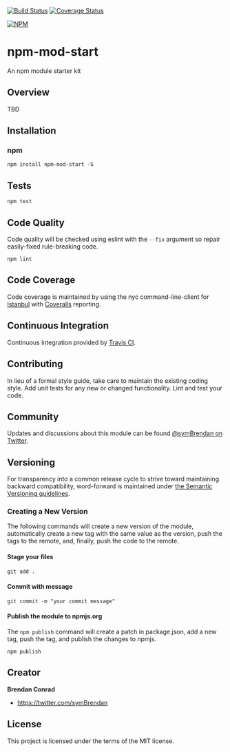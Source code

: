 [![Build Status](https://travis-ci.org/brencon/npm-mod-start.svg?branch=master)](https://travis-ci.org/brencon/npm-mod-start) [![Coverage Status](https://coveralls.io/repos/github/brencon/npm-mod-start/badge.svg?branch=master)](https://coveralls.io/github/brencon/npm-mod-start?branch=master)

[![NPM](https://nodei.co/npm/npm-mod-start.png)](https://nodei.co/npm/npm-mod-start/)

# npm-mod-start
An npm module starter kit

## Overview
TBD

## Installation

### npm
`npm install npm-mod-start -S`

## Tests
`npm test`

## Code Quality
Code quality will be checked using eslint with the `--fix` argument so repair easily-fixed rule-breaking code.

`npm lint`

## Code Coverage
Code coverage is maintained by using the nyc command-line-client for [Istanbul](https://istanbul.js.org/) with [Coveralls](https://coveralls.io) reporting.

## Continuous Integration
Continuous integration provided by [Travis CI](https://travis-ci.org).

## Contributing
In lieu of a formal style guide, take care to maintain the existing coding style. Add unit tests for any new or changed functionality. Lint and test your code.

## Community
Updates and discussions about this module can be found [@symBrendan on Twitter](https://twitter.com/symBrendan).

## Versioning
For transparency into a common release cycle to strive toward maintaining backward compatibility, word-forward is maintained under [the Semantic Versioning guidelines](http://semver.org/).

### Creating a New Version
The following commands will create a new version of the module, automatically create a new tag with the same value as the version, push the tags to the remote, and, finally, push the code to the remote.

#### Stage your files
`git add .`

#### Commit with message
`git commit -m "your commit message"`

#### Publish the module to npmjs.org
The `npm publish` command will create a patch in package.json, add a new tag, push the tag, and publish the changes to npmjs.

`npm publish`

## Creator

**Brendan Conrad**

- <https://twitter.com/symBrendan>

## License
This project is licensed under the terms of the MIT license.
